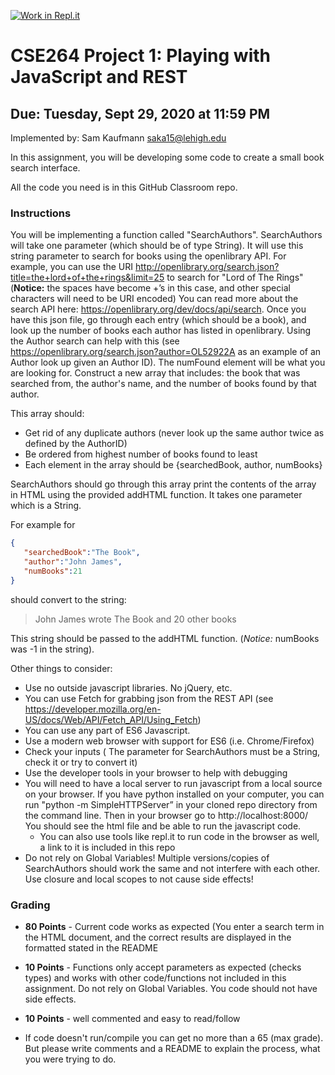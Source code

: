 [![Work in Repl.it](https://classroom.github.com/assets/work-in-replit-14baed9a392b3a25080506f3b7b6d57f295ec2978f6f33ec97e36a161684cbe9.svg)](https://classroom.github.com/online_ide?assignment_repo_id=3156576&assignment_repo_type=AssignmentRepo)
# CSE264 Project 1: Playing with JavaScript and REST
## Due: Tuesday, Sept 29, 2020 at 11:59 PM



Implemented by: Sam Kaufmann saka15@lehigh.edu




In this assignment, you will be developing some code to create a small book search interface.

All the code you need is in this GitHub Classroom repo. 

### Instructions 
You will be implementing a function called "SearchAuthors". SearchAuthors will take one parameter (which should be of type String). 
It will use this string parameter to search for books using the openlibrary API. For example, you can use the URI http://openlibrary.org/search.json?title=the+lord+of+the+rings&limit=25 to search for "Lord of The Rings" (**Notice:**  the spaces have become +’s in this case, and other special characters will need to be URI encoded) You can read more about the search API here: https://openlibrary.org/dev/docs/api/search. 
Once you have this json file, go through each entry (which should be a book), and look up the number of books each author has listed in openlibrary. Using the Author search can help with this (see https://openlibrary.org/search.json?author=OL52922A as an example of an Author look up given an Author ID). The numFound element will be what you are looking for. 
Construct a new array that includes: the book that was searched from,  the author's name, and the number of books found by that author. 

This array should:
* Get rid of any duplicate authors (never look up the same author twice as defined by the AuthorID)
* Be ordered from highest number of books found to least
* Each element in the array should be {searchedBook, author, numBooks}

SearchAuthors should go through this array print the contents of the array in HTML using the provided addHTML function. It takes one parameter which is a String. 

For example for 
```json
{
   "searchedBook":"The Book", 
   "author":"John James", 
   "numBooks":21
} 
```
should convert to the string: 
> John James wrote The Book and 20 other books 

This string should be passed to the addHTML function. (*Notice:*  numBooks was -1 in the string).

Other things to consider:
* Use no outside javascript libraries. No jQuery, etc. 
* You can use Fetch for grabbing json from the REST API (see https://developer.mozilla.org/en-US/docs/Web/API/Fetch_API/Using_Fetch)
* You can use any part of ES6 Javascript.
* Use a modern web browser with support for ES6 (i.e. Chrome/Firefox)
* Check your inputs ( The parameter for SearchAuthors must be a String, check it or try to convert it)
* Use the developer tools in your browser to help with debugging
* You will need to have a local server to run javascript from a local source on your browser. If you have python installed on your computer, you can run "python -m SimpleHTTPServer” in your cloned repo directory from the command line. Then in your browser go to http://localhost:8000/ You should see the html file and be able to run the javascript code. 
    *  You can also use tools like repl.it to run code in the browser as well, a link to it is included in this repo
* Do not rely on Global Variables! Multiple versions/copies of SearchAuthors should work the same and not interfere with each other. Use closure and local scopes to not cause side effects!

### Grading
* **80 Points** - Current code works as expected (You enter a search term in the HTML document, and the correct results are displayed in the formatted stated in the README
* **10 Points** - Functions only accept parameters as expected (checks types) and works with other code/functions not included in this assignment. Do not rely on Global Variables. You code should not have side effects.
* **10 Points** - well commented and easy to read/follow

* If code doesn't run/compile you can get no more than a 65 (max grade). But please write comments and a README to explain the process, what you were trying to do. 

